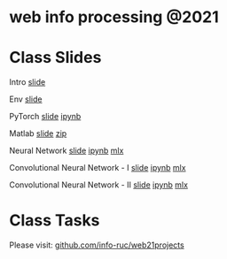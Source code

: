 # web info processing @2021


# Class Slides

Intro [slide](https://info-ruc.github.io/web21/Web@21.pdf) 

Env [slide](https://info-ruc.github.io/web21/env.pdf) 

PyTorch [slide](https://info-ruc.github.io/web21/pytorch.pdf) [ipynb](https://github.com/info-ruc/web21/blob/master/pytorch-tut.ipynb)

Matlab [slide](https://info-ruc.github.io/web21/matlab.pdf) [zip](https://github.com/info-ruc/web21/blob/master/deeplearning_course_files.zip)

Neural Network [slide](https://info-ruc.github.io/web21/nn.pdf) [ipynb](https://github.com/info-ruc/web21/blob/master/nn.ipynb) [mlx](https://github.com/info-ruc/web21/blob/master/lr_network.mlx)

Convolutional Neural Network - I [slide](https://info-ruc.github.io/web21/cnn1.pdf) [ipynb](https://github.com/info-ruc/web21/blob/master/cnn1.ipynb) [mlx](https://github.com/info-ruc/web21/blob/master/cnn1.mlx)

Convolutional Neural Network - II [slide](https://info-ruc.github.io/web21/cnn2.pdf) [ipynb](https://github.com/info-ruc/web21/blob/master/cnn2.ipynb) [mlx](https://github.com/info-ruc/web21/blob/master/cnn2.mlx)

# Class Tasks 

Please visit: [github.com/info-ruc/web21projects](https://github.com/info-ruc/web21projects/blob/main/webtasks.md)

